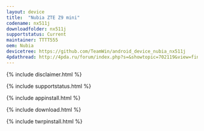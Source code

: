 ```yaml
---
layout: device
title:  "Nubia ZTE Z9 mini"
codename: nx511j
downloadfolder: nx511j
supportstatus: Current
maintainer: TTTT555
oem: Nubia
devicetree: https://github.com/TeamWin/android_device_nubia_nx511j
4pdathread: http://4pda.ru/forum/index.php?s=&showtopic=702119&view=findpost&p=69744779
---
```


{% include disclaimer.html %}

{% include supportstatus.html %}

{% include appinstall.html %}

{% include download.html %}

{% include twrpinstall.html %}
